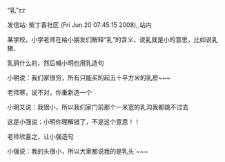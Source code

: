 “乳”zz

发信站: 紫丁香社区 (Fri Jun 20 07:45:15 2008), 站内



某学校，小学老师在给小朋友们解释“乳”的含义，说乳就是小的意思，比如说乳猪、

乳鸽什么的，然后喊小明也用乳造句



小明说：我们家很穷，所有只能买的起五十平方米的乳房~~~



老师寒，说不对，你重新造一个



小明又说：我很小，所以我们家门前那个一米宽的乳沟我都跳不过去



这是小强说：小明你理解错了，不是这个意思！！



老师欣喜之，让小强造句



小强说：我的头很小，所以大家都说我的是乳头`~~~
